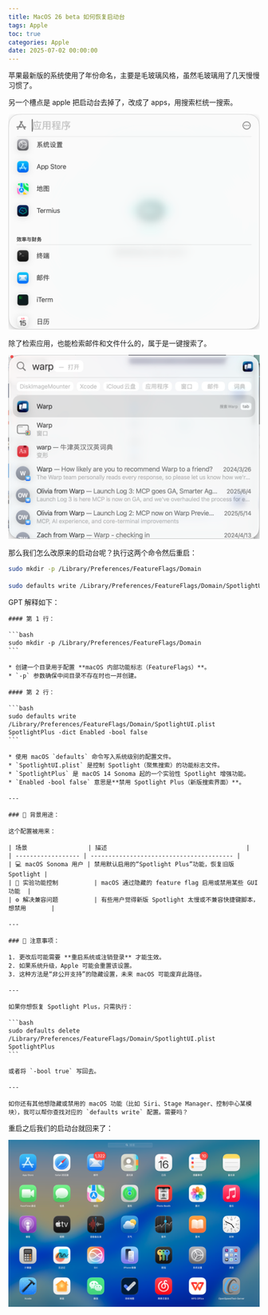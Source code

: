 ```yaml
---
title: MacOS 26 beta 如何恢复启动台
tags: Apple
toc: true
categories: Apple
date: 2025-07-02 00:00:00
---
```


苹果最新版的系统使用了年份命名，主要是毛玻璃风格，虽然毛玻璃用了几天慢慢习惯了。

另一个槽点是 apple 把启动台去掉了，改成了 apps，用搜索栏统一搜索。

![afe4c7a5c5be827826a5052bef99b15d](https://raw.githubusercontent.com/cloudsmithy/picgo-imh/master/afe4c7a5c5be827826a5052bef99b15d.png)

除了检索应用，也能检索邮件和文件什么的，属于是一键搜索了。

![f2ffc0aca969718696707c309990f94a](https://raw.githubusercontent.com/cloudsmithy/picgo-imh/master/f2ffc0aca969718696707c309990f94a.png)

那么我们怎么改原来的启动台呢？执行这两个命令然后重启：

```bash
sudo mkdir -p /Library/Preferences/FeatureFlags/Domain

sudo defaults write /Library/Preferences/FeatureFlags/Domain/SpotlightUI.plist SpotlightPlus -dict Enabled -bool false
```

GPT 解释如下：

````
#### 第 1 行：

```bash
sudo mkdir -p /Library/Preferences/FeatureFlags/Domain
```

* 创建一个目录用于配置 **macOS 内部功能标志（FeatureFlags）**。
* `-p` 参数确保中间目录不存在时也一并创建。

#### 第 2 行：

```bash
sudo defaults write /Library/Preferences/FeatureFlags/Domain/SpotlightUI.plist SpotlightPlus -dict Enabled -bool false
```

* 使用 macOS `defaults` 命令写入系统级别的配置文件。
* `SpotlightUI.plist` 是控制 Spotlight（聚焦搜索）的功能标志文件。
* `SpotlightPlus` 是 macOS 14 Sonoma 起的一个实验性 Spotlight 增强功能。
* `Enabled -bool false` 意思是**禁用 Spotlight Plus（新版搜索界面）**。

---

### 🧩 背景用途：

这个配置被用来：

| 场景                 | 描述                                       |
| ------------------ | ---------------------------------------- |
| 💻 macOS Sonoma 用户 | 禁用默认启用的“Spotlight Plus”功能，恢复旧版 Spotlight |
| 🧪 实验功能控制          | macOS 通过隐藏的 feature flag 启用或禁用某些 GUI 功能  |
| ⚙️ 解决兼容问题          | 有些用户觉得新版 Spotlight 太慢或不兼容快捷键脚本，想禁用       |

---

### 🚨 注意事项：

1. 更改后可能需要 **重启系统或注销登录** 才能生效。
2. 如果系统升级，Apple 可能会重置该设置。
3. 这种方法是“非公开支持”的隐藏设置，未来 macOS 可能废弃此路径。

---

如果你想恢复 Spotlight Plus，只需执行：

```bash
sudo defaults delete /Library/Preferences/FeatureFlags/Domain/SpotlightUI.plist SpotlightPlus
```

或者将 `-bool true` 写回去。

---

如你还有其他想隐藏或禁用的 macOS 功能（比如 Siri、Stage Manager、控制中心某模块），我可以帮你查找对应的 `defaults write` 配置。需要吗？

````

重启之后我们的启动台就回来了：

![dbd2d68cadcb6d80d8df9cbfe240dace](https://raw.githubusercontent.com/cloudsmithy/picgo-imh/master/dbd2d68cadcb6d80d8df9cbfe240dace.png)
